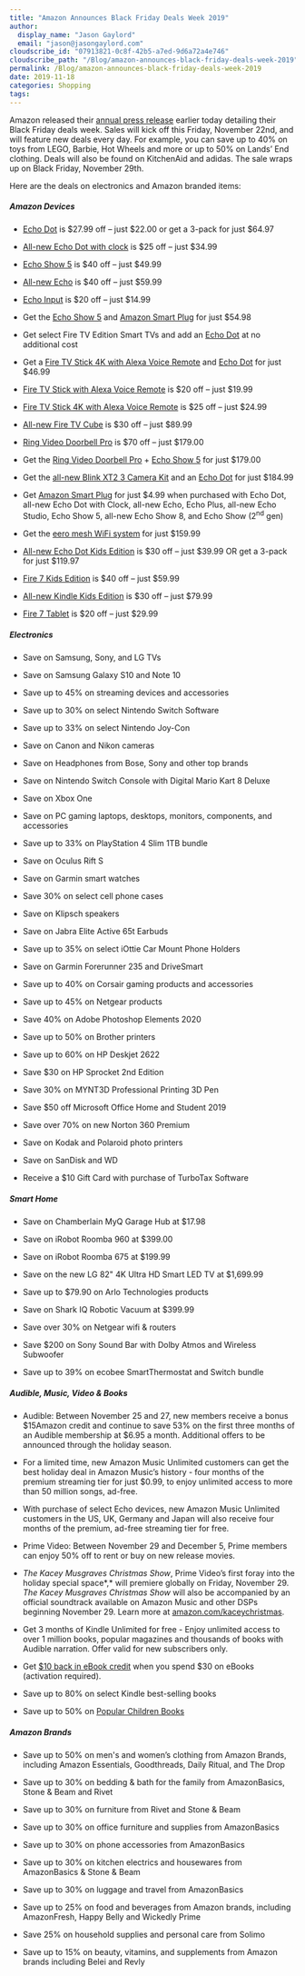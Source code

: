 ```yaml
---
title: "Amazon Announces Black Friday Deals Week 2019"
author: 
  display_name: "Jason Gaylord"
  email: "jason@jasongaylord.com"
cloudscribe_id: "07913821-0c8f-42b5-a7ed-9d6a72a4e746"
cloudscribe_path: "/Blog/amazon-announces-black-friday-deals-week-2019"
permalink: /Blog/amazon-announces-black-friday-deals-week-2019
date: 2019-11-18
categories: Shopping
tags: 
---
```


Amazon released their [annual press release](https://jasong.us/35eFO3k) earlier today detailing their Black Friday deals week. Sales will kick off this Friday, November 22nd, and will feature new deals every day. For example, you can save up to 40% on toys from LEGO, Barbie, Hot Wheels and more or up to 50% on Lands’ End clothing. Deals will also be found on KitchenAid and adidas. The sale wraps up on Black Friday, November 29th. 

Here are the deals on electronics and Amazon branded items:

##### Amazon Devices

*   [Echo Dot](https://jasong.us/2NXu3IK) is $27.99 off – just $22.00 or get a 3-pack for just $64.97
*   [All-new Echo Dot with clock](https://jasong.us/2r74uwc) is $25 off – just $34.99
*   [Echo Show 5](https://jasong.us/35flijf) is $40 off – just $49.99
*   [All-new Echo](https://jasong.us/2CT5Ywv) is $40 off – just $59.99
*   [Echo Input](https://jasong.us/2qfvtWj) is $20 off – just $14.99
*   Get the [Echo Show 5](https://jasong.us/35flijf) and [Amazon Smart Plug](https://jasong.us/2OnqAT5) for just $54.98
*   Get select Fire TV Edition Smart TVs and add an [Echo Dot](https://jasong.us/2NXu3IK) at no additional cost 

*   Get a [Fire TV Stick 4K with Alexa Voice Remote](https://jasong.us/2KzGbO2) and [Echo Dot](https://jasong.us/2NXu3IK) for just $46.99
*   [Fire TV Stick with Alexa Voice Remote](https://jasong.us/357YwcW) is $20 off – just $19.99
*   [Fire TV Stick 4K with Alexa Voice Remote](https://jasong.us/2KzGbO2) is $25 off – just $24.99
*   [All-new Fire TV Cube](https://jasong.us/2QFCcUj) is $30 off – just $89.99
*   [Ring Video Doorbell Pro](https://jasong.us/2qfBpyA) is $70 off – just $179.00
*   Get the [Ring Video Doorbell Pro](https://jasong.us/2qfBpyA) + [Echo Show 5](https://jasong.us/35flijf) for just $179.00
*   Get the [all-new Blink XT2 3 Camera Kit](https://jasong.us/2r75IaM) and an [Echo Dot](https://jasong.us/2NXu3IK) for just $184.99
*   Get [Amazon Smart Plug](https://jasong.us/2KzGQiu) for just $4.99 when purchased with Echo Dot, all-new Echo Dot with Clock, all-new Echo, Echo Plus, all-new Echo Studio, Echo Show 5, all-new Echo Show 8, and Echo Show (2<sup>nd</sup> gen) 

*   Get the [eero mesh WiFi system](https://jasong.us/2QuVuvq) for just $159.99
*   [All-new Echo Dot Kids Edition](https://jasong.us/2XrqKwL) is $30 off – just $39.99 OR get a 3-pack for just $119.97
*   [Fire 7 Kids Edition](https://jasong.us/2NXMwFj) is $40 off – just $59.99
*   [All-new Kindle Kids Edition](https://jasong.us/2QvpMxT) is $30 off – just $79.99
*   [Fire 7 Tablet](https://jasong.us/2NXw1ZE) is $20 off – just $29.99

##### Electronics

*   Save on Samsung, Sony, and LG TVs 

*   Save on Samsung Galaxy S10 and Note 10 

*   Save up to 45% on streaming devices and accessories 

*   Save up to 30% on select Nintendo Switch Software 

*   Save up to 33% on select Nintendo Joy-Con 

*   Save on Canon and Nikon cameras 

*   Save on Headphones from Bose, Sony and other top brands 

*   Save on Nintendo Switch Console with Digital Mario Kart 8 Deluxe 

*   Save on Xbox One 

*   Save on PC gaming laptops, desktops, monitors, components, and accessories 

*   Save up to 33% on PlayStation 4 Slim 1TB bundle 

*   Save on Oculus Rift S 

*   Save on Garmin smart watches 

*   Save 30% on select cell phone cases 

*   Save on Klipsch speakers 

*   Save on Jabra Elite Active 65t Earbuds 

*   Save up to 35% on select iOttie Car Mount Phone Holders 

*   Save on Garmin Forerunner 235 and DriveSmart 

*   Save up to 40% on Corsair gaming products and accessories 

*   Save up to 45% on Netgear products 

*   Save 40% on Adobe Photoshop Elements 2020 

*   Save up to 50% on Brother printers 

*   Save up to 60% on HP Deskjet 2622 

*   Save $30 on HP Sprocket 2nd Edition 

*   Save 30% on MYNT3D Professional Printing 3D Pen 

*   Save $50 off Microsoft Office Home and Student 2019 

*   Save over 70% on new Norton 360 Premium 

*   Save on Kodak and Polaroid photo printers 

*   Save on SanDisk and WD 

*   Receive a $10 Gift Card with purchase of TurboTax Software

##### Smart Home

*   Save on Chamberlain MyQ Garage Hub at $17.98
*   Save on iRobot Roomba 960 at $399.00
*   Save on iRobot Roomba 675 at $199.99
*   Save on the new LG 82" 4K Ultra HD Smart LED TV at $1,699.99
*   Save up to $79.90 on Arlo Technologies products 

*   Save on Shark IQ Robotic Vacuum at $399.99
*   Save over 30% on Netgear wifi & routers 

*   Save $200 on Sony Sound Bar with Dolby Atmos and Wireless Subwoofer 

*   Save up to 39% on ecobee SmartThermostat and Switch bundle

##### Audible, Music, Video & Books

*   Audible: Between November 25 and 27, new members receive a bonus $15Amazon credit and continue to save 53% on the first three months of an Audible membership at $6.95 a month. Additional offers to be announced through the holiday season. 

*   For a limited time, new Amazon Music Unlimited customers can get the best holiday deal in Amazon Music’s history - four months of the premium streaming tier for just $0.99, to enjoy unlimited access to more than 50 million songs, ad-free. 

*   With purchase of select Echo devices, new Amazon Music Unlimited customers in the US, UK, Germany and Japan will also receive four months of the premium, ad-free streaming tier for free. 

*   Prime Video: Between November 29 and December 5, Prime members can enjoy 50% off to rent or buy on new release movies. 

*   *The Kacey Musgraves Christmas Show*, Prime Video’s first foray into the holiday special space*,* will premiere globally on Friday, November 29. *The Kacey Musgraves Christmas Show* will also be accompanied by an official soundtrack available on Amazon Music and other DSPs beginning November 29. Learn more at [amazon.com/kaceychristmas](https://jasong.us/2QvC0a4). 

*   Get 3 months of Kindle Unlimited for free - Enjoy unlimited access to over 1 million books, popular magazines and thousands of books with Audible narration. Offer valid for new subscribers only. 

*   Get [$10 back in eBook credit](https://jasong.us/2qqIj3N) when you spend $30 on eBooks (activation required). 

*   Save up to 80% on select Kindle best-selling books 

*   Save up to 50% on [Popular Children Books](https://jasong.us/2XpMngQ)

##### Amazon Brands

*   Save up to 50% on men's and women’s clothing from Amazon Brands, including Amazon Essentials, Goodthreads, Daily Ritual, and The Drop 

*   Save up to 30% on bedding & bath for the family from AmazonBasics, Stone & Beam and Rivet 

*   Save up to 30% on furniture from Rivet and Stone & Beam 

*   Save up to 30% on office furniture and supplies from AmazonBasics 

*   Save up to 30% on phone accessories from AmazonBasics 

*   Save up to 30% on kitchen electrics and housewares from AmazonBasics & Stone & Beam 

*   Save up to 30% on luggage and travel from AmazonBasics 

*   Save up to 25% on food and beverages from Amazon brands, including AmazonFresh, Happy Belly and Wickedly Prime 

*   Save 25% on household supplies and personal care from Solimo 

*   Save up to 15% on beauty, vitamins, and supplements from Amazon brands including Belei and Revly
